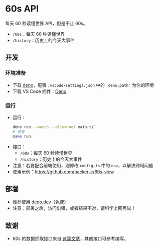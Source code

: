 # 60s API

每天 60 秒读懂世界 API，但是不止 60s。
- `/60s`：每天 60 秒读懂世界
- `/history`：历史上的今天大事件

## 开发

### 环境准备

- 下载 [deno](https://deno.land/manual@v1.28.3/getting_started/installation)，配置 `.vscode/settings.json` 中的 `'deno.path'` 为你的环境
- 下载 VS Code 插件：[Deno](https://marketplace.visualstudio.com/items?itemName=denoland.vscode-deno)

### 运行

- 运行：
  ```bash
  deno run --watch --allow-net main.ts`
  # 或者
  make run
  ```
- 接口：
  - `/60s`：每天 60 秒读懂世界
  - `/history`：历史上的今天大事件
- 注意：若要配合前端使用，则修改 `config.ts` 中的 `env`，以解决跨域问题
- 使用示例：https://github.com/hacker-c/60s-view

## 部署

- 推荐使用 [deno.dev](https://deno.dev)（免费）
- 注意：部署之后，访问出错，或者结果不对，请科学上网再试！

## 致谢

- 60s 的数据抓取接口来自 [这篇文章](https://viki.moe/60s/)，其他接口可参考编写。
